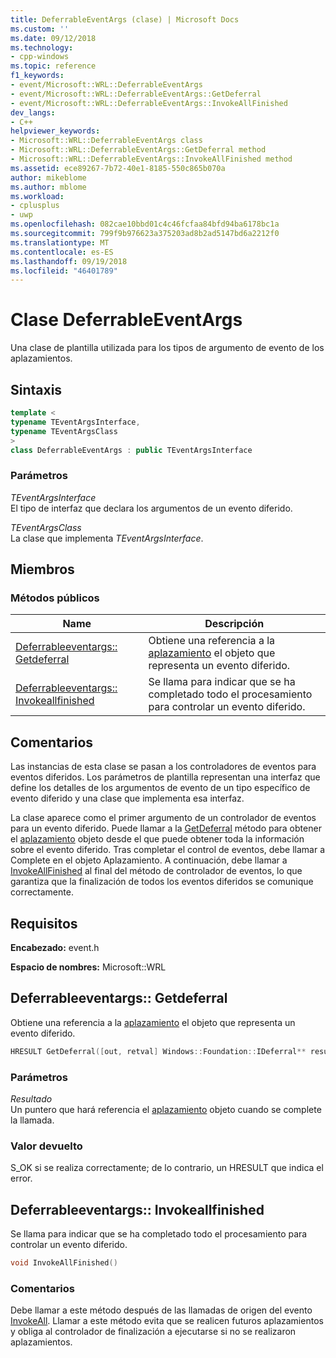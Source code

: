 ```yaml
---
title: DeferrableEventArgs (clase) | Microsoft Docs
ms.custom: ''
ms.date: 09/12/2018
ms.technology:
- cpp-windows
ms.topic: reference
f1_keywords:
- event/Microsoft::WRL::DeferrableEventArgs
- event/Microsoft::WRL::DeferrableEventArgs::GetDeferral
- event/Microsoft::WRL::DeferrableEventArgs::InvokeAllFinished
dev_langs:
- C++
helpviewer_keywords:
- Microsoft::WRL::DeferrableEventArgs class
- Microsoft::WRL::DeferrableEventArgs::GetDeferral method
- Microsoft::WRL::DeferrableEventArgs::InvokeAllFinished method
ms.assetid: ece89267-7b72-40e1-8185-550c865b070a
author: mikeblome
ms.author: mblome
ms.workload:
- cplusplus
- uwp
ms.openlocfilehash: 082cae10bbd01c4c46fcfaa84bfd94ba6178bc1a
ms.sourcegitcommit: 799f9b976623a375203ad8b2ad5147bd6a2212f0
ms.translationtype: MT
ms.contentlocale: es-ES
ms.lasthandoff: 09/19/2018
ms.locfileid: "46401789"
---
```

# <a name="deferrableeventargs-class"></a>Clase DeferrableEventArgs

Una clase de plantilla utilizada para los tipos de argumento de evento de los aplazamientos.

## <a name="syntax"></a>Sintaxis

```cpp
template <
typename TEventArgsInterface,
typename TEventArgsClass
>
class DeferrableEventArgs : public TEventArgsInterface
```

### <a name="parameters"></a>Parámetros

*TEventArgsInterface*<br/>
El tipo de interfaz que declara los argumentos de un evento diferido.

*TEventArgsClass*<br/>
La clase que implementa *TEventArgsInterface*.

## <a name="members"></a>Miembros

### <a name="public-methods"></a>Métodos públicos

Name                                                         | Descripción
------------------------------------------------------------ | -----------------------------------------------------------------------------------------------------------------------------
[Deferrableeventargs:: Getdeferral](#getdeferral)             | Obtiene una referencia a la [aplazamiento](http://go.microsoft.com/fwlink/p/?linkid=526520) el objeto que representa un evento diferido.
[Deferrableeventargs:: Invokeallfinished](#invokeallfinished) | Se llama para indicar que se ha completado todo el procesamiento para controlar un evento diferido.

## <a name="remarks"></a>Comentarios

Las instancias de esta clase se pasan a los controladores de eventos para eventos diferidos. Los parámetros de plantilla representan una interfaz que define los detalles de los argumentos de evento de un tipo específico de evento diferido y una clase que implementa esa interfaz.

La clase aparece como el primer argumento de un controlador de eventos para un evento diferido. Puede llamar a la [GetDeferral](#getdeferral) método para obtener el [aplazamiento](http://go.microsoft.com/fwlink/p/?linkid=526520) objeto desde el que puede obtener toda la información sobre el evento diferido. Tras completar el control de eventos, debe llamar a Complete en el objeto Aplazamiento. A continuación, debe llamar a [InvokeAllFinished](#invokeallfinished) al final del método de controlador de eventos, lo que garantiza que la finalización de todos los eventos diferidos se comunique correctamente.

## <a name="requirements"></a>Requisitos

**Encabezado:** event.h

**Espacio de nombres:** Microsoft::WRL

## <a name="getdeferral"></a>Deferrableeventargs:: Getdeferral

Obtiene una referencia a la [aplazamiento](http://go.microsoft.com/fwlink/p/?linkid=526520) el objeto que representa un evento diferido.

```cpp
HRESULT GetDeferral([out, retval] Windows::Foundation::IDeferral** result)  
```

### <a name="parameters"></a>Parámetros

*Resultado*<br/>
Un puntero que hará referencia el [aplazamiento](http://go.microsoft.com/fwlink/p/?linkid=526520) objeto cuando se complete la llamada.

### <a name="return-value"></a>Valor devuelto

S_OK si se realiza correctamente; de lo contrario, un HRESULT que indica el error.

## <a name="invokeallfinished"></a>Deferrableeventargs:: Invokeallfinished

Se llama para indicar que se ha completado todo el procesamiento para controlar un evento diferido.
  
```cpp
void InvokeAllFinished()  
```
  
### <a name="remarks"></a>Comentarios

Debe llamar a este método después de las llamadas de origen del evento [InvokeAll](../windows/eventsource-invokeall-method.md). Llamar a este método evita que se realicen futuros aplazamientos y obliga al controlador de finalización a ejecutarse si no se realizaron aplazamientos.
